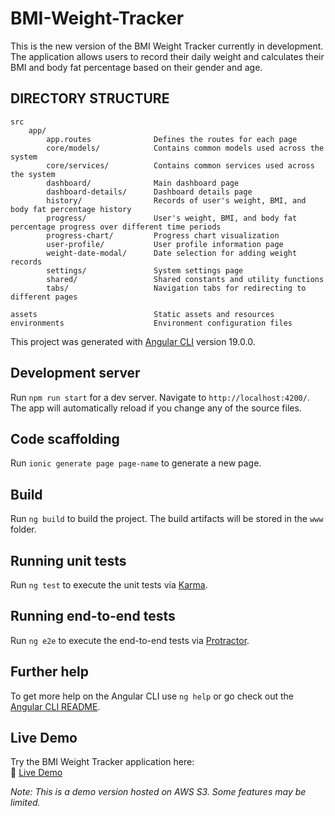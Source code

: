 # BMI-Weight-Tracker

This is the new version of the BMI Weight Tracker currently in development. The application allows users to record their daily weight and calculates their BMI and body fat percentage based on their gender and age.

## DIRECTORY STRUCTURE

```
src
    app/
        app.routes              Defines the routes for each page
        core/models/            Contains common models used across the system
        core/services/          Contains common services used across the system
        dashboard/              Main dashboard page
        dashboard-details/      Dashboard details page
        history/                Records of user's weight, BMI, and body fat percentage history
        progress/               User's weight, BMI, and body fat percentage progress over different time periods
        progress-chart/         Progress chart visualization
        user-profile/           User profile information page
        weight-date-modal/      Date selection for adding weight records
        settings/               System settings page
        shared/                 Shared constants and utility functions
        tabs/                   Navigation tabs for redirecting to different pages

assets                          Static assets and resources
environments                    Environment configuration files
```

This project was generated with [Angular CLI](https://github.com/angular/angular-cli) version 19.0.0.

## Development server

Run `npm run start` for a dev server. Navigate to `http://localhost:4200/`. The app will automatically reload if you change any of the source files.

## Code scaffolding

Run `ionic generate page page-name` to generate a new page.

## Build

Run `ng build` to build the project. The build artifacts will be stored in the `www` folder.

## Running unit tests

Run `ng test` to execute the unit tests via [Karma](https://karma-runner.github.io).

## Running end-to-end tests

Run `ng e2e` to execute the end-to-end tests via [Protractor](http://www.protractortest.org/).

## Further help

To get more help on the Angular CLI use `ng help` or go check out the [Angular CLI README](https://github.com/angular/angular-cli/blob/master/README.md).

## Live Demo

Try the BMI Weight Tracker application here:  
🔗 [Live Demo](https://d5gktiqusdrxm.cloudfront.net)

_Note: This is a demo version hosted on AWS S3. Some features may be limited._
